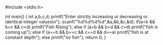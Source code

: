 #include <stdio.h>

int main() 
{
  int a,b,c,d;
  printf("Enter strictly increasing or decreasing or identical integer values\n");
  scanf("%d%d%d%d",&a,&b,&c,&d);
  if(a<b && b<c && c<d)
    printf("Fish Rising");
      else if (a>b && b>d && c>d)
      printf("fish is coming up");
      else if (a==b && b==c && c==d && d==a)
      printf("fish is at constant depth");
  else
    printf("no fish");
  return 0;
}
